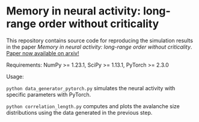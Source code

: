 # Memory in neural activity: long-range order without criticality
This repository contains source code for reproducing the simulation results in the paper *Memory in neural activity: long-range order without criticality*. [Paper now available on arxiv!](https://arxiv.org/abs/2409.16394)


Requirements: NumPy >= 1.23.1, SciPy >= 1.13.1, PyTorch >= 2.3.0

Usage: 

`python data_generator_pytorch.py` simulates the neural activity with specific parameters with PyTorch.

`python correlation_length.py` computes and plots the avalanche size distributions using the data generated in the previous step. 
